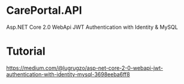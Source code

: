 # CarePortal.API
Asp.NET Core 2.0 WebApi JWT Authentication with Identity &amp; MySQL

# Tutorial
https://medium.com/@lugrugzo/asp-net-core-2-0-webapi-jwt-authentication-with-identity-mysql-3698eeba6ff8
